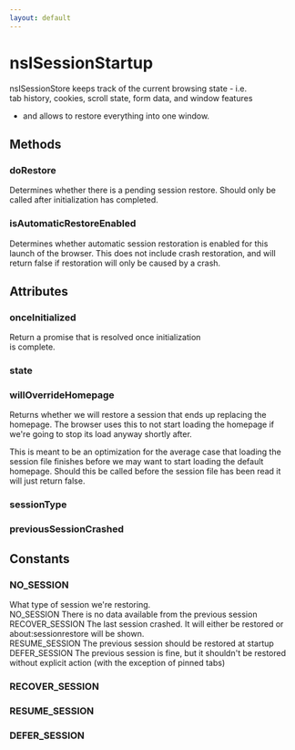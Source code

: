 ```yaml
---
layout: default
---
```


# nsISessionStartup #
  
nsISessionStore keeps track of the current browsing state - i.e.  
tab history, cookies, scroll state, form data, and window features  
- and allows to restore everything into one window.  
  

## Methods ##

### doRestore ###
  
Determines whether there is a pending session restore. Should only be  
called after initialization has completed.  
  

### isAutomaticRestoreEnabled ###
  
Determines whether automatic session restoration is enabled for this  
launch of the browser. This does not include crash restoration, and will  
return false if restoration will only be caused by a crash.  
  

## Attributes ##

### onceInitialized ###
  
Return a promise that is resolved once initialization  
is complete.  
  

### state ###

### willOverrideHomepage ###
  
Returns whether we will restore a session that ends up replacing the  
homepage. The browser uses this to not start loading the homepage if  
we're going to stop its load anyway shortly after.  
  
This is meant to be an optimization for the average case that loading the  
session file finishes before we may want to start loading the default  
homepage. Should this be called before the session file has been read it  
will just return false.  
  

### sessionType ###

### previousSessionCrashed ###

## Constants ##

### NO_SESSION ###
  
What type of session we're restoring.  
NO_SESSION       There is no data available from the previous session  
RECOVER_SESSION  The last session crashed. It will either be restored or  
                 about:sessionrestore will be shown.  
RESUME_SESSION   The previous session should be restored at startup  
DEFER_SESSION    The previous session is fine, but it shouldn't be restored  
                 without explicit action (with the exception of pinned tabs)  
  

### RECOVER_SESSION ###

### RESUME_SESSION ###

### DEFER_SESSION ###
